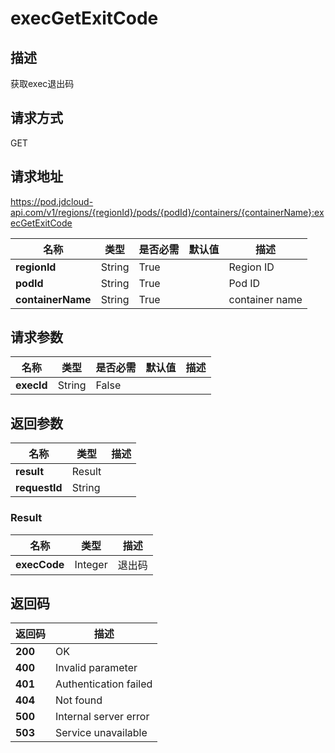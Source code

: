 # execGetExitCode


## 描述
获取exec退出码

## 请求方式
GET

## 请求地址
https://pod.jdcloud-api.com/v1/regions/{regionId}/pods/{podId}/containers/{containerName}:execGetExitCode

|名称|类型|是否必需|默认值|描述|
|---|---|---|---|---|
|**regionId**|String|True| |Region ID|
|**podId**|String|True| |Pod ID|
|**containerName**|String|True| |container name|

## 请求参数
|名称|类型|是否必需|默认值|描述|
|---|---|---|---|---|
|**execId**|String|False| | |


## 返回参数
|名称|类型|描述|
|---|---|---|
|**result**|Result| |
|**requestId**|String| |

### Result
|名称|类型|描述|
|---|---|---|
|**execCode**|Integer|退出码|

## 返回码
|返回码|描述|
|---|---|
|**200**|OK|
|**400**|Invalid parameter|
|**401**|Authentication failed|
|**404**|Not found|
|**500**|Internal server error|
|**503**|Service unavailable|
